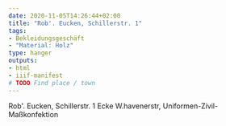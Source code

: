 ```yaml
---
date: 2020-11-05T14:26:44+02:00
title: "Rob'. Eucken, Schillerstr. 1"
tags:
- Bekleidungsgeschäft
- "Material: Holz"
type: hanger
outputs:
- html
- iiif-manifest
# TODO Find place / town
---
```

Rob'. Eucken, Schillerstr. 1 Ecke W.havenerstr,
Uniformen-Zivil-Maßkonfektion
